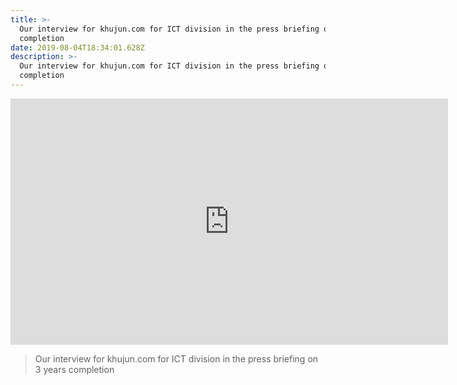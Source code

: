 ```yaml
---
title: >-
  Our interview for khujun.com for ICT division in the press briefing on 3 years
  completion
date: 2019-08-04T18:34:01.628Z
description: >-
  Our interview for khujun.com for ICT division in the press briefing on 3 years
  completion
---
```

<iframe width="700" height="394" src="https://www.youtube.com/embed/qSaYSsCEFfA" frameborder="0" allow="accelerometer; autoplay; encrypted-media; gyroscope; picture-in-picture" allowfullscreen></iframe>

> Our interview for khujun.com for ICT division in the press briefing on 3 years completion
